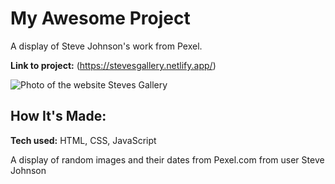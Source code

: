 # My Awesome Project
A display of Steve Johnson's work from Pexel.

**Link to project:** (https://stevesgallery.netlify.app/)

![Photo of the website Steves Gallery](images/StevesGallery.png)

## How It's Made:

**Tech used:** HTML, CSS, JavaScript

A display of random images and their dates from Pexel.com from user Steve Johnson

